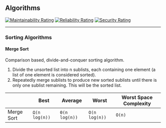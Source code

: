 ## Algorithms

[![Maintainability Rating](https://sonarcloud.io/api/project_badges/measure?project=dyluc_algorithms&metric=sqale_rating)](https://sonarcloud.io/dashboard?id=dyluc_algorithms)
[![Reliability Rating](https://sonarcloud.io/api/project_badges/measure?project=dyluc_algorithms&metric=reliability_rating)](https://sonarcloud.io/dashboard?id=dyluc_algorithms)
[![Security Rating](https://sonarcloud.io/api/project_badges/measure?project=dyluc_algorithms&metric=security_rating)](https://sonarcloud.io/dashboard?id=dyluc_algorithms)

---
### Sorting Algorithms

#### Merge Sort

Comparison based, divide-and-conquer sorting algorithm.
1. Divide the unsorted list into n sublists, each containing one element (a list of one element is considered sorted).
2. Repeatedly merge sublists to produce new sorted sublists until there is only one sublist remaining. This will be the sorted list.


|            | Best          | Average       | Worst         | Worst Space Complexity |
|------------|---------------|---------------|---------------|------------------------|
| Merge Sort | `Ω(n log(n))` | `Θ(n log(n))` | `O(n log(n))` | `O(n)`                 |